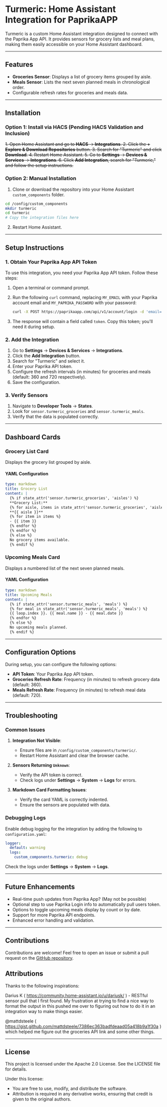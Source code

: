 
# Turmeric: Home Assistant Integration for PaprikaAPP

Turmeric is a custom Home Assistant integration designed to connect with the Paprika App API. It provides sensors for grocery lists and meal plans, making them easily accessible on your Home Assistant dashboard.

---

## Features
- **Groceries Sensor**: Displays a list of grocery items grouped by aisle.
- **Meals Sensor**: Lists the next seven planned meals in chronological order.
- Configurable refresh rates for groceries and meals data.

---

## Installation

### Option 1: Install via HACS (Pending HACS Validation and Inclusion)
~~1. Open Home Assistant and go to **HACS** → **Integrations**.
2. Click the **+ Explore & Download Repositories** button.
3. Search for "Turmeric" and click **Download**.
4. Restart Home Assistant.
5. Go to **Settings** → **Devices & Services** → **Integrations**.
6. Click **Add Integration**, search for "Turmeric," and follow the setup instructions.~~

### Option 2: Manual Installation
1. Clone or download the repository into your Home Assistant `custom_components` folder.

```bash
cd /config/custom_components
mkdir turmeric
cd turmeric
# Copy the integration files here
```

2. Restart Home Assistant.

---

## Setup Instructions

### 1. Obtain Your Paprika App API Token
To use this integration, you need your Paprika App API token. Follow these steps:

1. Open a terminal or command prompt.
2. Run the following `curl` command, replacing `MY_EMAIL` with your Paprika account email and `MY_PAPRIKA_PASSWORD` with your password:

   ```bash
   curl -X POST https://paprikaapp.com/api/v1/account/login -d 'email=MY_EMAIL&password=MY_PAPRIKA_PASSWORD'
   ```

3. The response will contain a field called `token`. Copy this token; you'll need it during setup.

### 2. Add the Integration
1. Go to **Settings** → **Devices & Services** → **Integrations**.
2. Click the **Add Integration** button.
3. Search for "Turmeric" and select it.
4. Enter your Paprika API token.
5. Configure the refresh intervals (in minutes) for groceries and meals (default: 360 and 720 respectively).
6. Save the configuration.

### 3. Verify Sensors
1. Navigate to **Developer Tools** → **States**.
2. Look for `sensor.turmeric_groceries` and `sensor.turmeric_meals`.
3. Verify that the data is populated correctly.

---

## Dashboard Cards

### Grocery List Card
Displays the grocery list grouped by aisle.

#### YAML Configuration
```yaml
type: markdown
title: Grocery List
content: |
  {% if state_attr('sensor.turmeric_groceries', 'aisles') %}
  **Grocery List:**
  {% for aisle, items in state_attr('sensor.turmeric_groceries', 'aisles').items() %}
  **{{ aisle }}**
  {% for item in items %}
  - {{ item }}
  {% endfor %}
  {% endfor %}
  {% else %}
  No grocery items available.
  {% endif %}
```

### Upcoming Meals Card
Displays a numbered list of the next seven planned meals.

#### YAML Configuration
```yaml
type: markdown
title: Upcoming Meals
content: |
  {% if state_attr('sensor.turmeric_meals', 'meals') %}
  {% for meal in state_attr('sensor.turmeric_meals', 'meals') %}
  {{ loop.index }}. {{ meal.name }} - {{ meal.date }}
  {% endfor %}
  {% else %}
  No upcoming meals planned.
  {% endif %}
```

---

## Configuration Options

During setup, you can configure the following options:
- **API Token**: Your Paprika App API token.
- **Groceries Refresh Rate**: Frequency (in minutes) to refresh grocery data (default: 360).
- **Meals Refresh Rate**: Frequency (in minutes) to refresh meal data (default: 720).

---

## Troubleshooting

### Common Issues
1. **Integration Not Visible**:
   - Ensure files are in `/config/custom_components/turmeric/`.
   - Restart Home Assistant and clear the browser cache.

2. **Sensors Returning `Unknown`**:
   - Verify the API token is correct.
   - Check logs under **Settings** → **System** → **Logs** for errors.

3. **Markdown Card Formatting Issues**:
   - Verify the card YAML is correctly indented.
   - Ensure the sensors are populated with data.

### Debugging Logs
Enable debug logging for the integration by adding the following to `configuration.yaml`:

```yaml
logger:
  default: warning
  logs:
    custom_components.turmeric: debug
```

Check the logs under **Settings** → **System** → **Logs**.

---

## Future Enhancements
- Real-time push updates from Paprika App? (May not be possible)
- Optional step to use Paprika Login info to automatically pull users token.
- Options to toggle upcoming meals display by count or by date.
- Support for more Paprika API endpoints.
- Enhanced error handling and validation.

---

## Contributions
Contributions are welcome! Feel free to open an issue or submit a pull request on the [GitHub repository](https://github.com/kitradrago/turmeric).

## Attributions

Thanks to the following inspirations: 

Darius K ( https://community.home-assistant.io/u/dariusk/ ) - RESTful sensor pull that I first found. My frustration at trying to find a nice way to format the output in this pushed me over to figuring out how to do it in an integration way to make things easier.

@mattdsteele ( https://gist.github.com/mattdsteele/7386ec363badfdeaad05a418b9a1f30a ) which helped me figure out the groceries API link and some other things.

---

## License
This project is licensed under the Apache 2.0 License. See the LICENSE file for details.

Under this license:
- You are free to use, modify, and distribute the software.
- Attribution is required in any derivative works, ensuring that credit is given to the original authors.
